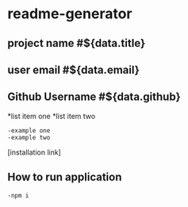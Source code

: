 # readme-generator

## project name #${data.title}


## user email #${data.email}

## Github Username #${data.github}

*list item one
*list item two

    -example one
    -example two


[installation link]


## How to run application
    -npm i